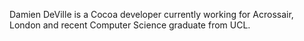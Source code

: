 
Damien DeVille is a Cocoa developer currently working for Acrossair, London and recent Computer Science graduate from UCL.
